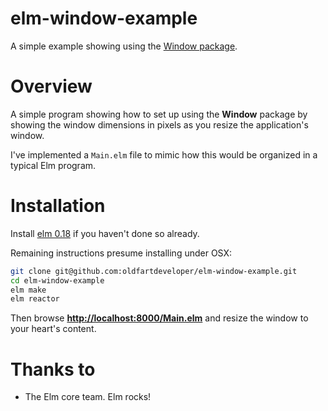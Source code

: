 # elm-window-example

A simple example showing using the
[Window package](http://package.elm-lang.org/packages/elm-lang/window/1.0.0/).

# Overview

A simple program showing how to set up using the **Window** package by
showing the window dimensions in pixels as you resize the application's
window.

I've implemented a `Main.elm` file to mimic how this would be
organized in a typical Elm program.

# Installation

Install [elm 0.18](http://elm-lang.org/install) if you haven't done so already.

Remaining instructions presume installing under OSX:

``` bash
git clone git@github.com:oldfartdeveloper/elm-window-example.git
cd elm-window-example
elm make
elm reactor
```

Then browse **[http://localhost:8000/Main.elm](http://localhost:8000/Main.elm)**
and resize the window to your heart's content.

# Thanks to

* The Elm core team. Elm rocks!
